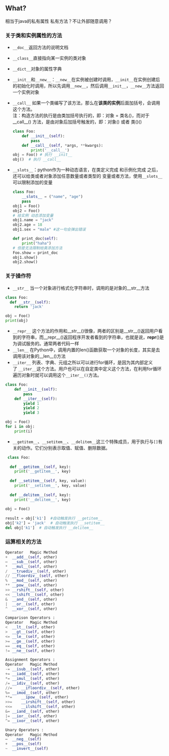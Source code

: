 ## What?
相当于java的私有属性 私有方法？不让外部随意调用？

### 关于类和实例属性的方法
- `__doc__`返回方法的说明文档
- `__class__`直接指向某一实例的类对象
- `__dict__`对象的属性字典
- `__init__`和`__new__`：`__new__`在实例被创建时调用，`__init__`在实例创建后的初始化时调用，所以先调用`__new__`，然后调用`__init__`，`__new__`方法返回一个实例对象
-  `__call__` 如果一个类编写了该方法，那么在**该类的实例**后面加括号，会调用这个方法。  
	注：构造方法的执行是由类加括号执行的，即：对象 = 类名()，而对于__call__() 方法，是由对象后加括号触发的，即：对象() 或者 类()()
	```python
	class Foo:
		def __init__(self):
		    pass
		def __call__(self, *args, **kwargs):
			print('__call__')
	obj = Foo() # 执行 __init__
	obj()  # 执行 __call__
	```

- `__slots__`：python作为一种动态语言，在类定义完成 和示例化完成 之后，还可以给类或者对象添加任意数量或者类型的 变量或者方法，使用`__slots__`可以限制添加的变量
	```python
	class Foo:
	    __slots__ = ("name", "age")
	    pass
	obj1 = Foo()
	obj2 = Foo()
	# 给实例 动态添加变量
	obj1.name = "jack"
	obj2.age = 18
	obj1.sex = "male" #这一句会弹出错误
	
	def print_doc(self):
	    print("haha")
	# 但是无法限制给类添加方法
	Foo.show = print_doc
	obj1.show()
	obj2.show()
	```

### 关于操作符
-  `__str__` 当一个对象进行格式化字符串时，调用的是对象的__str__方法
```python
class Foo: 
  def __str__(self): 
    return 'jack' 

obj = Foo() 
print(obj)
```
- `__repr__` 这个方法的作用和__str__()很像，两者的区别是__str__()返回用户看到的字符串，而__repr__()返回程序开发者看到的字符串，也就是说，**repr**()是为调试服务的。通常两者代码一样
-  `__len__` 在Python中，调用内置的len()函数获取一个对象的长度，其实是去调用该对象的__len__()方法
-  `__iter__` 列表、字典、元组之所以可以进行for循环，是因为其内部定义了 `__iter__`这个方法。用户也可以在自定类中定义这个方法，在利用for循环遍历对象时就可以调用这个`__iter__()`方法。
```python
class Foo:
    def __init__(self):
        pass
    def __iter__(self):
        yield 1
        yield 2
        yield 3

obj = Foo()
for i in obj:
    print(i)
```
-  `__getitem__`、`__setitem__`、`__delitem__`这三个特殊成员，用于执行与`[]`有关的动作。它们分别表示取值、赋值、删除数据。
```python
 class Foo:  
 
  def __getitem__(self, key):  
    print('__getitem__', key)  
    
  def __setitem__(self, key, value):  
    print('__setitem__', key, value) 
     
  def __delitem__(self, key):  
    print('__delitem__', key)  
    
obj = Foo()  
  
result = obj['k1']  #自动触发执行 __getitem__
obj['k2'] = 'jack'  # 自动触发执行 __setitem__
del obj['k1']  # 自动触发执行 __delitem__
```




### 运算相关的方法
```python
Operator   Magic Method  
+  __add__(self, other)  
–  __sub__(self, other)  
*  __mul__(self, other)  
/  __truediv__(self, other)  
// __floordiv__(self, other)  
%  __mod__(self, other)  
** __pow__(self, other)  
>> __rshift__(self, other)  
<< __lshift__(self, other)  
&  __and__(self, other)  
|  __or__(self, other)  
^  __xor__(self, other)  

Comparison Operators :  
Operator   Magic Method  
<  __lt__(self, other)  
>  __gt__(self, other)  
<= __le__(self, other)  
>= __ge__(self, other)  
== __eq__(self, other)  
!= __ne__(self, other)  

Assignment Operators :  
Operator   Magic Method  
-= __isub__(self, other)  
+= __iadd__(self, other)  
*= __imul__(self, other)  
/= __idiv__(self, other)  
//=    __ifloordiv__(self, other)  
%= __imod__(self, other)  
**=    __ipow__(self, other)  
>>=    __irshift__(self, other)  
<<=    __ilshift__(self, other)  
&= __iand__(self, other)  
|= __ior__(self, other)  
^= __ixor__(self, other)  

Unary Operators :  
Operator   Magic Method  
–  __neg__(self)  
+  __pos__(self)  
~  __invert__(self)
```